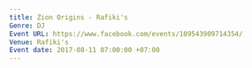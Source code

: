 ```yaml
---
title: Zion Origins - Rafiki's
Genre: DJ
Event URL: https://www.facebook.com/events/109543909714354/
Venue: Rafiki's
Event date: 2017-08-11 07:00:00 +07:00
---
```


